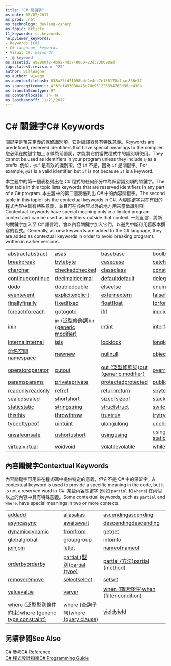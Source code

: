 ```yaml
---
title: "C# 關鍵字"
ms.date: 03/07/2017
ms.prod: .net
ms.technology: devlang-csharp
ms.topic: article
f1_keywords: cs.keywords
helpviewer_keywords:
- keywords [C#]
- C# language, keywords
- Visual C#, keywords
- '@ keyword'
ms.assetid: e929b0f2-4b92-4d37-8060-23d323b098ad
caps.latest.revision: "22"
author: BillWagner
ms.author: wiwagn
ms.openlocfilehash: 038a25fd71098bdd2e4ec7e138178a7aac836e57
ms.sourcegitcommit: 4f3fef493080a43e70e951223894768d36ce430a
ms.translationtype: HT
ms.contentlocale: zh-TW
ms.lasthandoff: 11/21/2017
---
```

# <a name="c-keywords"></a><span data-ttu-id="ca587-102">C# 關鍵字</span><span class="sxs-lookup"><span data-stu-id="ca587-102">C# Keywords</span></span>
<span data-ttu-id="ca587-103">關鍵字是預先定義的保留識別項，它對編譯器具有特殊意義。</span><span class="sxs-lookup"><span data-stu-id="ca587-103">Keywords are predefined, reserved identifiers that have special meanings to the compiler.</span></span> <span data-ttu-id="ca587-104">您必須在關鍵字加上 `@` 做為前置詞，才能將它們當做程式中的識別項使用。</span><span class="sxs-lookup"><span data-stu-id="ca587-104">They cannot be used as identifiers in your program unless they include `@` as a prefix.</span></span> <span data-ttu-id="ca587-105">例如，`@if` 是有效的識別項，但 `if` 不是，因為 `if` 是關鍵字。</span><span class="sxs-lookup"><span data-stu-id="ca587-105">For example, `@if` is a valid identifier, but `if` is not because `if` is a keyword.</span></span>  
  
 <span data-ttu-id="ca587-106">本主題中的第一個表格列出在 C# 程式的任何部分中為保留識別項的關鍵字。</span><span class="sxs-lookup"><span data-stu-id="ca587-106">The first table in this topic lists keywords that are reserved identifiers in any part of a C# program.</span></span> <span data-ttu-id="ca587-107">本主題中的第二個表格列出 C# 中的內容關鍵字。</span><span class="sxs-lookup"><span data-stu-id="ca587-107">The second table in this topic lists the contextual keywords in C#.</span></span> <span data-ttu-id="ca587-108">內容關鍵字只在有限的程式內容中具有特殊意義，並且可在該內容以外的地方用來當做識別項。</span><span class="sxs-lookup"><span data-stu-id="ca587-108">Contextual keywords have special meaning only in a limited program context and can be used as identifiers outside that context.</span></span> <span data-ttu-id="ca587-109">一般而言，將新的關鍵字加入至 C# 語言時，會以內容關鍵字加入它們，以避免中斷利用舊版本撰寫的程式。</span><span class="sxs-lookup"><span data-stu-id="ca587-109">Generally, as new keywords are added to the C# language, they are added as contextual keywords in order to avoid breaking programs written in earlier versions.</span></span>  
  
|||||  
|---|---|---|---|  
|[<span data-ttu-id="ca587-110">abstract</span><span class="sxs-lookup"><span data-stu-id="ca587-110">abstract</span></span>](../../../csharp/language-reference/keywords/abstract.md)|[<span data-ttu-id="ca587-111">as</span><span class="sxs-lookup"><span data-stu-id="ca587-111">as</span></span>](../../../csharp/language-reference/keywords/as.md)|[<span data-ttu-id="ca587-112">base</span><span class="sxs-lookup"><span data-stu-id="ca587-112">base</span></span>](../../../csharp/language-reference/keywords/base.md)|[<span data-ttu-id="ca587-113">bool</span><span class="sxs-lookup"><span data-stu-id="ca587-113">bool</span></span>](../../../csharp/language-reference/keywords/bool.md)|  
|[<span data-ttu-id="ca587-114">break</span><span class="sxs-lookup"><span data-stu-id="ca587-114">break</span></span>](../../../csharp/language-reference/keywords/break.md)|[<span data-ttu-id="ca587-115">byte</span><span class="sxs-lookup"><span data-stu-id="ca587-115">byte</span></span>](../../../csharp/language-reference/keywords/byte.md)|[<span data-ttu-id="ca587-116">case</span><span class="sxs-lookup"><span data-stu-id="ca587-116">case</span></span>](../../../csharp/language-reference/keywords/switch.md)|[<span data-ttu-id="ca587-117">catch</span><span class="sxs-lookup"><span data-stu-id="ca587-117">catch</span></span>](../../../csharp/language-reference/keywords/try-catch.md)|  
|[<span data-ttu-id="ca587-118">char</span><span class="sxs-lookup"><span data-stu-id="ca587-118">char</span></span>](../../../csharp/language-reference/keywords/char.md)|[<span data-ttu-id="ca587-119">checked</span><span class="sxs-lookup"><span data-stu-id="ca587-119">checked</span></span>](../../../csharp/language-reference/keywords/checked.md)|[<span data-ttu-id="ca587-120">class</span><span class="sxs-lookup"><span data-stu-id="ca587-120">class</span></span>](../../../csharp/language-reference/keywords/class.md)|[<span data-ttu-id="ca587-121">const</span><span class="sxs-lookup"><span data-stu-id="ca587-121">const</span></span>](../../../csharp/language-reference/keywords/const.md)|  
|[<span data-ttu-id="ca587-122">continue</span><span class="sxs-lookup"><span data-stu-id="ca587-122">continue</span></span>](../../../csharp/language-reference/keywords/continue.md)|[<span data-ttu-id="ca587-123">decimal</span><span class="sxs-lookup"><span data-stu-id="ca587-123">decimal</span></span>](../../../csharp/language-reference/keywords/decimal.md)|[<span data-ttu-id="ca587-124">default</span><span class="sxs-lookup"><span data-stu-id="ca587-124">default</span></span>](../../../csharp/language-reference/keywords/default.md)|[<span data-ttu-id="ca587-125">delegate</span><span class="sxs-lookup"><span data-stu-id="ca587-125">delegate</span></span>](../../../csharp/language-reference/keywords/delegate.md)|  
|[<span data-ttu-id="ca587-126">do</span><span class="sxs-lookup"><span data-stu-id="ca587-126">do</span></span>](../../../csharp/language-reference/keywords/do.md)|[<span data-ttu-id="ca587-127">double</span><span class="sxs-lookup"><span data-stu-id="ca587-127">double</span></span>](../../../csharp/language-reference/keywords/double.md)|[<span data-ttu-id="ca587-128">else</span><span class="sxs-lookup"><span data-stu-id="ca587-128">else</span></span>](../../../csharp/language-reference/keywords/if-else.md)|[<span data-ttu-id="ca587-129">enum</span><span class="sxs-lookup"><span data-stu-id="ca587-129">enum</span></span>](../../../csharp/language-reference/keywords/enum.md)|  
|[<span data-ttu-id="ca587-130">event</span><span class="sxs-lookup"><span data-stu-id="ca587-130">event</span></span>](../../../csharp/language-reference/keywords/event.md)|[<span data-ttu-id="ca587-131">explicit</span><span class="sxs-lookup"><span data-stu-id="ca587-131">explicit</span></span>](../../../csharp/language-reference/keywords/explicit.md)|[<span data-ttu-id="ca587-132">extern</span><span class="sxs-lookup"><span data-stu-id="ca587-132">extern</span></span>](../../../csharp/language-reference/keywords/extern.md)|[<span data-ttu-id="ca587-133">false</span><span class="sxs-lookup"><span data-stu-id="ca587-133">false</span></span>](../../../csharp/language-reference/keywords/false.md)|  
|[<span data-ttu-id="ca587-134">finally</span><span class="sxs-lookup"><span data-stu-id="ca587-134">finally</span></span>](../../../csharp/language-reference/keywords/try-finally.md)|[<span data-ttu-id="ca587-135">fixed</span><span class="sxs-lookup"><span data-stu-id="ca587-135">fixed</span></span>](../../../csharp/language-reference/keywords/fixed-statement.md)|[<span data-ttu-id="ca587-136">float</span><span class="sxs-lookup"><span data-stu-id="ca587-136">float</span></span>](../../../csharp/language-reference/keywords/float.md)|[<span data-ttu-id="ca587-137">for</span><span class="sxs-lookup"><span data-stu-id="ca587-137">for</span></span>](../../../csharp/language-reference/keywords/for.md)|  
|[<span data-ttu-id="ca587-138">foreach</span><span class="sxs-lookup"><span data-stu-id="ca587-138">foreach</span></span>](../../../csharp/language-reference/keywords/foreach-in.md)|[<span data-ttu-id="ca587-139">goto</span><span class="sxs-lookup"><span data-stu-id="ca587-139">goto</span></span>](../../../csharp/language-reference/keywords/goto.md)|[<span data-ttu-id="ca587-140">if</span><span class="sxs-lookup"><span data-stu-id="ca587-140">if</span></span>](../../../csharp/language-reference/keywords/if-else.md)|[<span data-ttu-id="ca587-141">implicit</span><span class="sxs-lookup"><span data-stu-id="ca587-141">implicit</span></span>](../../../csharp/language-reference/keywords/implicit.md)|  
|[<span data-ttu-id="ca587-142">in</span><span class="sxs-lookup"><span data-stu-id="ca587-142">in</span></span>](../../../csharp/language-reference/keywords/foreach-in.md)|[<span data-ttu-id="ca587-143">in (泛型修飾詞)</span><span class="sxs-lookup"><span data-stu-id="ca587-143">in (generic modifier)</span></span>](../../../csharp/language-reference/keywords/in-generic-modifier.md)|[<span data-ttu-id="ca587-144">int</span><span class="sxs-lookup"><span data-stu-id="ca587-144">int</span></span>](../../../csharp/language-reference/keywords/int.md)|[<span data-ttu-id="ca587-145">interface</span><span class="sxs-lookup"><span data-stu-id="ca587-145">interface</span></span>](../../../csharp/language-reference/keywords/interface.md)|  
|[<span data-ttu-id="ca587-146">internal</span><span class="sxs-lookup"><span data-stu-id="ca587-146">internal</span></span>](../../../csharp/language-reference/keywords/internal.md)|[<span data-ttu-id="ca587-147">is</span><span class="sxs-lookup"><span data-stu-id="ca587-147">is</span></span>](../../../csharp/language-reference/keywords/is.md)|[<span data-ttu-id="ca587-148">lock</span><span class="sxs-lookup"><span data-stu-id="ca587-148">lock</span></span>](../../../csharp/language-reference/keywords/lock-statement.md)|[<span data-ttu-id="ca587-149">long</span><span class="sxs-lookup"><span data-stu-id="ca587-149">long</span></span>](../../../csharp/language-reference/keywords/long.md)|
|[<span data-ttu-id="ca587-150">命名空間</span><span class="sxs-lookup"><span data-stu-id="ca587-150">namespace</span></span>](../../../csharp/language-reference/keywords/namespace.md)|[<span data-ttu-id="ca587-151">new</span><span class="sxs-lookup"><span data-stu-id="ca587-151">new</span></span>](../../../csharp/language-reference/keywords/new.md)|[<span data-ttu-id="ca587-152">null</span><span class="sxs-lookup"><span data-stu-id="ca587-152">null</span></span>](../../../csharp/language-reference/keywords/null.md)|[<span data-ttu-id="ca587-153">object</span><span class="sxs-lookup"><span data-stu-id="ca587-153">object</span></span>](../../../csharp/language-reference/keywords/object.md)|
[<span data-ttu-id="ca587-154">operator</span><span class="sxs-lookup"><span data-stu-id="ca587-154">operator</span></span>](../../../csharp/language-reference/keywords/operator.md)|[<span data-ttu-id="ca587-155">out</span><span class="sxs-lookup"><span data-stu-id="ca587-155">out</span></span>](../../../csharp/language-reference/keywords/out.md)|[<span data-ttu-id="ca587-156">out (泛型修飾詞)</span><span class="sxs-lookup"><span data-stu-id="ca587-156">out (generic modifier)</span></span>](../../../csharp/language-reference/keywords/out-generic-modifier.md)|[<span data-ttu-id="ca587-157">override</span><span class="sxs-lookup"><span data-stu-id="ca587-157">override</span></span>](../../../csharp/language-reference/keywords/override.md)|
|[<span data-ttu-id="ca587-158">params</span><span class="sxs-lookup"><span data-stu-id="ca587-158">params</span></span>](../../../csharp/language-reference/keywords/params.md)|[<span data-ttu-id="ca587-159">private</span><span class="sxs-lookup"><span data-stu-id="ca587-159">private</span></span>](../../../csharp/language-reference/keywords/private.md)|[<span data-ttu-id="ca587-160">protected</span><span class="sxs-lookup"><span data-stu-id="ca587-160">protected</span></span>](../../../csharp/language-reference/keywords/protected.md)|[<span data-ttu-id="ca587-161">public</span><span class="sxs-lookup"><span data-stu-id="ca587-161">public</span></span>](../../../csharp/language-reference/keywords/public.md)|
|[<span data-ttu-id="ca587-162">readonly</span><span class="sxs-lookup"><span data-stu-id="ca587-162">readonly</span></span>](../../../csharp/language-reference/keywords/readonly.md)|[<span data-ttu-id="ca587-163">ref</span><span class="sxs-lookup"><span data-stu-id="ca587-163">ref</span></span>](../../../csharp/language-reference/keywords/ref.md)|[<span data-ttu-id="ca587-164">return</span><span class="sxs-lookup"><span data-stu-id="ca587-164">return</span></span>](../../../csharp/language-reference/keywords/return.md)|[<span data-ttu-id="ca587-165">sbyte</span><span class="sxs-lookup"><span data-stu-id="ca587-165">sbyte</span></span>](../../../csharp/language-reference/keywords/sbyte.md)|
|[<span data-ttu-id="ca587-166">sealed</span><span class="sxs-lookup"><span data-stu-id="ca587-166">sealed</span></span>](../../../csharp/language-reference/keywords/sealed.md)|[<span data-ttu-id="ca587-167">short</span><span class="sxs-lookup"><span data-stu-id="ca587-167">short</span></span>](../../../csharp/language-reference/keywords/short.md)|[<span data-ttu-id="ca587-168">sizeof</span><span class="sxs-lookup"><span data-stu-id="ca587-168">sizeof</span></span>](../../../csharp/language-reference/keywords/sizeof.md)|[<span data-ttu-id="ca587-169">stackalloc</span><span class="sxs-lookup"><span data-stu-id="ca587-169">stackalloc</span></span>](../../../csharp/language-reference/keywords/stackalloc.md)|
|[<span data-ttu-id="ca587-170">static</span><span class="sxs-lookup"><span data-stu-id="ca587-170">static</span></span>](../../../csharp/language-reference/keywords/static.md)|[<span data-ttu-id="ca587-171">string</span><span class="sxs-lookup"><span data-stu-id="ca587-171">string</span></span>](../../../csharp/language-reference/keywords/string.md)|[<span data-ttu-id="ca587-172">struct</span><span class="sxs-lookup"><span data-stu-id="ca587-172">struct</span></span>](../../../csharp/language-reference/keywords/struct.md)|[<span data-ttu-id="ca587-173">switch</span><span class="sxs-lookup"><span data-stu-id="ca587-173">switch</span></span>](../../../csharp/language-reference/keywords/switch.md)|
|[<span data-ttu-id="ca587-174">this</span><span class="sxs-lookup"><span data-stu-id="ca587-174">this</span></span>](../../../csharp/language-reference/keywords/this.md)|[<span data-ttu-id="ca587-175">throw</span><span class="sxs-lookup"><span data-stu-id="ca587-175">throw</span></span>](../../../csharp/language-reference/keywords/throw.md)|[<span data-ttu-id="ca587-176">true</span><span class="sxs-lookup"><span data-stu-id="ca587-176">true</span></span>](../../../csharp/language-reference/keywords/true.md)|[<span data-ttu-id="ca587-177">try</span><span class="sxs-lookup"><span data-stu-id="ca587-177">try</span></span>](../../../csharp/language-reference/keywords/try-catch.md)|   
|[<span data-ttu-id="ca587-178">typeof</span><span class="sxs-lookup"><span data-stu-id="ca587-178">typeof</span></span>](../../../csharp/language-reference/keywords/typeof.md)|[<span data-ttu-id="ca587-179">uint</span><span class="sxs-lookup"><span data-stu-id="ca587-179">uint</span></span>](../../../csharp/language-reference/keywords/uint.md)|[<span data-ttu-id="ca587-180">ulong</span><span class="sxs-lookup"><span data-stu-id="ca587-180">ulong</span></span>](../../../csharp/language-reference/keywords/ulong.md)|[<span data-ttu-id="ca587-181">unchecked</span><span class="sxs-lookup"><span data-stu-id="ca587-181">unchecked</span></span>](../../../csharp/language-reference/keywords/unchecked.md)|
|[<span data-ttu-id="ca587-182">unsafe</span><span class="sxs-lookup"><span data-stu-id="ca587-182">unsafe</span></span>](../../../csharp/language-reference/keywords/unsafe.md)|[<span data-ttu-id="ca587-183">ushort</span><span class="sxs-lookup"><span data-stu-id="ca587-183">ushort</span></span>](../../../csharp/language-reference/keywords/ushort.md)|[<span data-ttu-id="ca587-184">using</span><span class="sxs-lookup"><span data-stu-id="ca587-184">using</span></span>](../../../csharp/language-reference/keywords/using.md)|[<span data-ttu-id="ca587-185">using static</span><span class="sxs-lookup"><span data-stu-id="ca587-185">using static</span></span>](using-static.md)|
|[<span data-ttu-id="ca587-186">virtual</span><span class="sxs-lookup"><span data-stu-id="ca587-186">virtual</span></span>](../../../csharp/language-reference/keywords/virtual.md)|[<span data-ttu-id="ca587-187">void</span><span class="sxs-lookup"><span data-stu-id="ca587-187">void</span></span>](../../../csharp/language-reference/keywords/void.md)|[<span data-ttu-id="ca587-188">volatile</span><span class="sxs-lookup"><span data-stu-id="ca587-188">volatile</span></span>](../../../csharp/language-reference/keywords/volatile.md)|[<span data-ttu-id="ca587-189">while</span><span class="sxs-lookup"><span data-stu-id="ca587-189">while</span></span>](../../../csharp/language-reference/keywords/while.md)|

## <a name="contextual-keywords"></a><span data-ttu-id="ca587-190">內容關鍵字</span><span class="sxs-lookup"><span data-stu-id="ca587-190">Contextual Keywords</span></span>  
 <span data-ttu-id="ca587-191">內容關鍵字可用來在程式碼中提供特定的意義，但它不是 C# 中的保留字。</span><span class="sxs-lookup"><span data-stu-id="ca587-191">A contextual keyword is used to provide a specific meaning in the code, but it is not a reserved word in C#.</span></span> <span data-ttu-id="ca587-192">某些內容關鍵字 (例如 `partial` 和 `where`) 在兩個以上的內容中具有特殊意義。</span><span class="sxs-lookup"><span data-stu-id="ca587-192">Some contextual keywords, such as `partial` and `where`, have special meanings in two or more contexts.</span></span>  
  
||||  
|---|---|---|  
|[<span data-ttu-id="ca587-193">add</span><span class="sxs-lookup"><span data-stu-id="ca587-193">add</span></span>](../../../csharp/language-reference/keywords/add.md)|[<span data-ttu-id="ca587-194">alias</span><span class="sxs-lookup"><span data-stu-id="ca587-194">alias</span></span>](../../../csharp/language-reference/keywords/extern-alias.md)|[<span data-ttu-id="ca587-195">ascending</span><span class="sxs-lookup"><span data-stu-id="ca587-195">ascending</span></span>](../../../csharp/language-reference/keywords/ascending.md)|  
|[<span data-ttu-id="ca587-196">async</span><span class="sxs-lookup"><span data-stu-id="ca587-196">async</span></span>](../../../csharp/language-reference/keywords/async.md)|[<span data-ttu-id="ca587-197">await</span><span class="sxs-lookup"><span data-stu-id="ca587-197">await</span></span>](../../../csharp/language-reference/keywords/await.md)|[<span data-ttu-id="ca587-198">descending</span><span class="sxs-lookup"><span data-stu-id="ca587-198">descending</span></span>](../../../csharp/language-reference/keywords/descending.md)|  
|[<span data-ttu-id="ca587-199">dynamic</span><span class="sxs-lookup"><span data-stu-id="ca587-199">dynamic</span></span>](../../../csharp/language-reference/keywords/dynamic.md)|[<span data-ttu-id="ca587-200">from</span><span class="sxs-lookup"><span data-stu-id="ca587-200">from</span></span>](../../../csharp/language-reference/keywords/from-clause.md)|[<span data-ttu-id="ca587-201">get</span><span class="sxs-lookup"><span data-stu-id="ca587-201">get</span></span>](../../../csharp/language-reference/keywords/get.md)|  
|[<span data-ttu-id="ca587-202">global</span><span class="sxs-lookup"><span data-stu-id="ca587-202">global</span></span>](../../../csharp/language-reference/keywords/global.md)|[<span data-ttu-id="ca587-203">group</span><span class="sxs-lookup"><span data-stu-id="ca587-203">group</span></span>](../../../csharp/language-reference/keywords/group-clause.md)|[<span data-ttu-id="ca587-204">into</span><span class="sxs-lookup"><span data-stu-id="ca587-204">into</span></span>](../../../csharp/language-reference/keywords/into.md)|  
|[<span data-ttu-id="ca587-205">join</span><span class="sxs-lookup"><span data-stu-id="ca587-205">join</span></span>](../../../csharp/language-reference/keywords/join-clause.md)|[<span data-ttu-id="ca587-206">let</span><span class="sxs-lookup"><span data-stu-id="ca587-206">let</span></span>](../../../csharp/language-reference/keywords/let-clause.md)|[<span data-ttu-id="ca587-207">nameof</span><span class="sxs-lookup"><span data-stu-id="ca587-207">nameof</span></span>](nameof.md)|   
|[<span data-ttu-id="ca587-208">orderby</span><span class="sxs-lookup"><span data-stu-id="ca587-208">orderby</span></span>](../../../csharp/language-reference/keywords/orderby-clause.md)|[<span data-ttu-id="ca587-209">partial (型別)</span><span class="sxs-lookup"><span data-stu-id="ca587-209">partial (type)</span></span>](../../../csharp/language-reference/keywords/partial-type.md)|[<span data-ttu-id="ca587-210">partial (方法)</span><span class="sxs-lookup"><span data-stu-id="ca587-210">partial (method)</span></span>](../../../csharp/language-reference/keywords/partial-method.md)|   
|[<span data-ttu-id="ca587-211">remove</span><span class="sxs-lookup"><span data-stu-id="ca587-211">remove</span></span>](../../../csharp/language-reference/keywords/remove.md)|[<span data-ttu-id="ca587-212">select</span><span class="sxs-lookup"><span data-stu-id="ca587-212">select</span></span>](../../../csharp/language-reference/keywords/select-clause.md)|[<span data-ttu-id="ca587-213">set</span><span class="sxs-lookup"><span data-stu-id="ca587-213">set</span></span>](../../../csharp/language-reference/keywords/set.md)|   
|[<span data-ttu-id="ca587-214">value</span><span class="sxs-lookup"><span data-stu-id="ca587-214">value</span></span>](../../../csharp/language-reference/keywords/value.md)|[<span data-ttu-id="ca587-215">var</span><span class="sxs-lookup"><span data-stu-id="ca587-215">var</span></span>](../../../csharp/language-reference/keywords/var.md)|[<span data-ttu-id="ca587-216">when (篩選條件)</span><span class="sxs-lookup"><span data-stu-id="ca587-216">when (filter condition)</span></span>](when.md)|   
|[<span data-ttu-id="ca587-217">where (泛型型別條件約束)</span><span class="sxs-lookup"><span data-stu-id="ca587-217">where (generic type constraint)</span></span>](../../../csharp/language-reference/keywords/where-generic-type-constraint.md)|[<span data-ttu-id="ca587-218">where (查詢子句)</span><span class="sxs-lookup"><span data-stu-id="ca587-218">where (query clause)</span></span>](../../../csharp/language-reference/keywords/where-clause.md)|[<span data-ttu-id="ca587-219">yield</span><span class="sxs-lookup"><span data-stu-id="ca587-219">yield</span></span>](../../../csharp/language-reference/keywords/yield.md)|  
  
## <a name="see-also"></a><span data-ttu-id="ca587-220">另請參閱</span><span class="sxs-lookup"><span data-stu-id="ca587-220">See Also</span></span>  
 [<span data-ttu-id="ca587-221">C# 參考</span><span class="sxs-lookup"><span data-stu-id="ca587-221">C# Reference</span></span>](../../../csharp/language-reference/index.md)  
 [<span data-ttu-id="ca587-222">C# 程式設計指南</span><span class="sxs-lookup"><span data-stu-id="ca587-222">C# Programming Guide</span></span>](../../../csharp/programming-guide/index.md)
